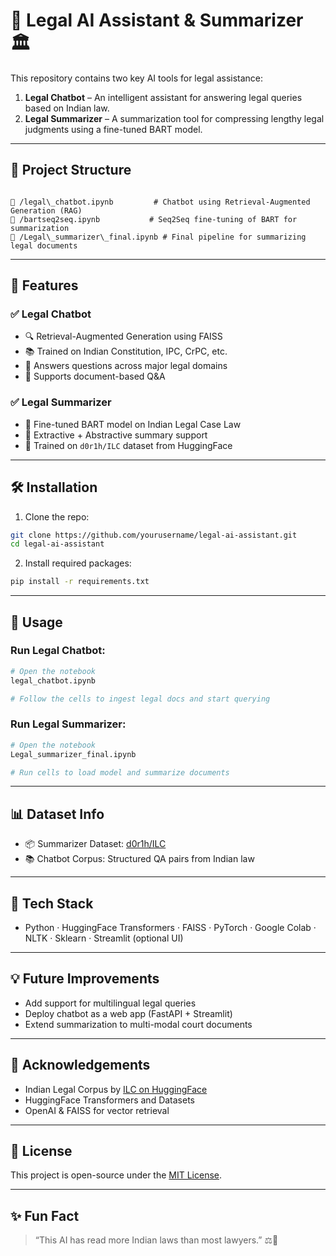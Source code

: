 # 🧠 Legal AI Assistant & Summarizer 🏛️

This repository contains two key AI tools for legal assistance:

1. **Legal Chatbot** – An intelligent assistant for answering legal queries based on Indian law.
2. **Legal Summarizer** – A summarization tool for compressing lengthy legal judgments using a fine-tuned BART model.

---

## 📂 Project Structure

```

📁 /legal\_chatbot.ipynb         # Chatbot using Retrieval-Augmented Generation (RAG)
📁 /bartseq2seq.ipynb           # Seq2Seq fine-tuning of BART for summarization
📁 /Legal\_summarizer\_final.ipynb # Final pipeline for summarizing legal documents

````

---

## 🚀 Features

### ✅ Legal Chatbot
- 🔍 Retrieval-Augmented Generation using FAISS
- 📚 Trained on Indian Constitution, IPC, CrPC, etc.
- 🤖 Answers questions across major legal domains
- 📄 Supports document-based Q&A

### ✅ Legal Summarizer
- 🔄 Fine-tuned BART model on Indian Legal Case Law
- 🧾 Extractive + Abstractive summary support
- 🧠 Trained on `d0r1h/ILC` dataset from HuggingFace

---

## 🛠️ Installation

1. Clone the repo:
```bash
git clone https://github.com/yourusername/legal-ai-assistant.git
cd legal-ai-assistant
````

2. Install required packages:

```bash
pip install -r requirements.txt
```

---

## 🧪 Usage

### Run Legal Chatbot:

```bash
# Open the notebook
legal_chatbot.ipynb

# Follow the cells to ingest legal docs and start querying
```

### Run Legal Summarizer:

```bash
# Open the notebook
Legal_summarizer_final.ipynb

# Run cells to load model and summarize documents
```

---

## 📊 Dataset Info

* 📦 Summarizer Dataset: [d0r1h/ILC](https://huggingface.co/datasets/d0r1h/ILC)
* 📚 Chatbot Corpus: Structured QA pairs from Indian law

---

## 📌 Tech Stack

* Python · HuggingFace Transformers · FAISS · PyTorch · Google Colab · NLTK · Sklearn · Streamlit (optional UI)

---

## 💡 Future Improvements

* Add support for multilingual legal queries
* Deploy chatbot as a web app (FastAPI + Streamlit)
* Extend summarization to multi-modal court documents

---

## 🙌 Acknowledgements

* Indian Legal Corpus by [ILC on HuggingFace](https://huggingface.co/datasets/d0r1h/ILC)
* HuggingFace Transformers and Datasets
* OpenAI & FAISS for vector retrieval

---

## 📃 License

This project is open-source under the [MIT License](LICENSE).

---

## ✨ Fun Fact

> “This AI has read more Indian laws than most lawyers.” ⚖️🤖

